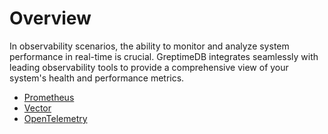 # Overview

In observability scenarios,
the ability to monitor and analyze system performance in real-time is crucial.
GreptimeDB integrates seamlessly with leading observability tools to provide a comprehensive view of your system's health and performance metrics. 

- [Prometheus](prometheus.md)
- [Vector](vector.md)
- [OpenTelemetry](opentelemetry.md)
